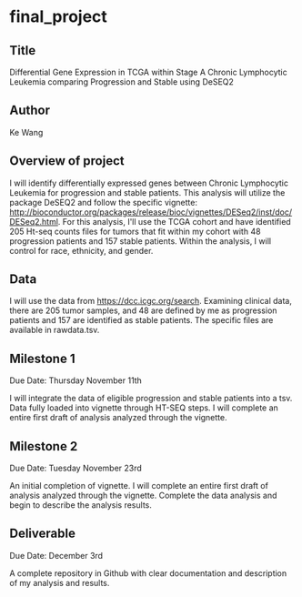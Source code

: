 # final_project
## Title
Differential Gene Expression in TCGA within Stage A Chronic Lymphocytic Leukemia comparing Progression and Stable using DeSEQ2
## Author
Ke Wang
## Overview of project
I will identify differentially expressed genes between Chronic Lymphocytic Leukemia for progression and stable patients. 
This analysis will utilize the package DeSEQ2 and follow the specific vignette: http://bioconductor.org/packages/release/bioc/vignettes/DESeq2/inst/doc/DESeq2.html. For this analysis, I'll use the TCGA cohort and have identified 205 Ht-seq counts files for tumors that fit within my cohort with 48 progression patients and 157 stable patients. Within the analysis, I will control for race, ethnicity, and gender.
## Data
I will use the data from https://dcc.icgc.org/search. Examining clinical data, there are 205 tumor samples, and 48 are defined by me as progression patients and 157 are identified as stable patients. The specific files are available in rawdata.tsv.
## Milestone 1
Due Date: Thursday November 11th

I will integrate the data of eligible progression and stable patients into a tsv. Data fully loaded into vignette through HT-SEQ steps. I will complete an entire first draft of analysis analyzed through the vignette.
## Milestone 2
Due Date: Tuesday November 23rd

An initial completion of vignette. I will complete an entire first draft of analysis analyzed through the vignette. Complete the data analysis and begin to describe the analysis results.

## Deliverable
Due Date: December 3rd

A complete repository in Github with clear documentation and description of my analysis and results.
